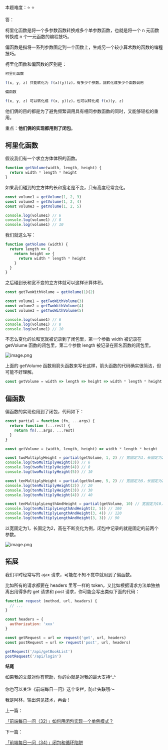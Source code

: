 本题难度：⭐ ⭐ 

答：

柯里化函数是将一个多参数函数转换成多个单参数函数，也就是将一个 n 元函数转换成 n 个一元函数的编程技巧。

偏函数是指将一系列参数固定到一个函数上，生成另一个较小算术数的函数的编程技巧。

柯里化函数和偏函数的区别是：

```js
柯里化函数

f(x, y, z) 只能转化为 f(x)(y)(z)，有多少个参数，就转化成多少个函数调用
```
```js
偏函数

f(x, y, z) 可以转化成 f(x, y)(z)，也可以转化成 f(x)(y, z)
```
他们俩的目的都是为了避免频繁调用具有相同参数函数的同时，又能够轻松的重用。

重点：**他们俩的实现都用到了闭包**。

## 柯里化函数

假设我们有一个求立方体体积的函数。
```js
function getVolume(width, length, height) {
  return width * length * height
}
```
如果我们碰到的立方体的长和宽老是不变，只有高度经常变化。

```js
const volume1 = getVolume(1, 2, 3)
const volume2 = getVolume(1, 2, 4)
const volume3 = getVolume(1, 2, 5)

console.log(volume1) // 6
console.log(volume1) // 8
console.log(volume1) // 10
```

我们就这么写：

```js
function getVolume (width) {
  return length => {
    return height => {
      return width * length * height
    }
  }
}
```

之后碰到长和宽不变的立方体就可以这样计算体积。
```js
const getTwoWithVolume = getVolume(1)(2)

const volume1 = getTwoWithVolume(3) 
const volume2 = getTwoWithVolume(4)
const volume3 = getTwoWithVolume(5)

console.log(volume1) // 6
console.log(volume1) // 8
console.log(volume1) // 10
```
不怎么变化的长和宽就被记录到了闭包里，第一个参数 width 被记录在 getVolume 函数的闭包里，第二个参数 length 被记录在匿名函数的闭包里。

![image.png](https://p6-juejin.byteimg.com/tos-cn-i-k3u1fbpfcp/181bb0b1367547099689c08dbc0165f7~tplv-k3u1fbpfcp-watermark.image?)

上面的 getVolume 函数用箭头函数来写长这样，箭头函数的代码确实很简洁，但可能不好理解。
```js
const getVolume = width => length => height => width * length * height
```

## 偏函数

偏函数的实现也用到了闭包，代码如下：

```js
const partial = function (fn, ...args) {
  return function (...rest) {
    return fn(...args, ...rest)
  }
}

const getVolume = (width, length, height) => width * length * height

const twoMultiplyHeight = partial(getVolume, 1, 2) // 宽固定为1，长固定为2，高在不断变化
console.log(twoMultiplyHeight(3)) // 6
console.log(twoMultiplyHeight(4)) // 8
console.log(twoMultiplyHeight(5)) // 10

const tenMultiplyHeight = partial(getVolume, 5, 2) // 宽固定为5，长固定为2，高在不断变化
console.log(tenMultiplyHeight(2)) // 20
console.log(tenMultiplyHeight(3)) // 30
console.log(tenMultiplyHeight(4)) // 40

const tenMultiplyLengthAndHeight = partial(getVolume, 10) // 宽固定为10，长和高不断变化
console.log(tenMultiplyLengthAndHeight(2, 5)) // 100
console.log(tenMultiplyLengthAndHeight(3, 4)) // 120
console.log(tenMultiplyLengthAndHeight(3, 3)) // 90
```
以宽固定为1，长固定为2，高在不断变化为例，闭包中记录的就是固定的前两个参数。

![image.png](https://p3-juejin.byteimg.com/tos-cn-i-k3u1fbpfcp/7a93e7fc972a43569fd4ea189d945f62~tplv-k3u1fbpfcp-watermark.image?)

## 拓展

我们平时经常写的 ajax 请求，可能在不知不觉中就用到了偏函数。

比如所有的请求都要在 headers 里写一样的 token，又比如根据请求方法单独抽离出用得多的 get 请求和 post 请求，你可能会写出类似下面的代码：

```js
function request (method, url, headers) {
  // ...
}

const headers = {
  authorization: 'xxx'
}

const getRequest = url => request('get', url, headers)
const postRequest = url => request('post', url, headers)

getRequest('/api/getBookList')
postRequest('/api/login')
```


**结尾**

如果我的文章对你有帮助，你的👍就是对我的最大支持^_^

你也可以关注《前端每日一问》这个专栏，防止失联哦～

我是阿林，输出洞见技术，再会！

上一篇：

[「前端每日一问（32）」如何用闭包实现一个单例模式？](https://github.com/wlllyfor/question-everyday/blob/main/Blog/32.%E5%A6%82%E4%BD%95%E7%94%A8%E9%97%AD%E5%8C%85%E5%AE%9E%E7%8E%B0%E4%B8%80%E4%B8%AA%E5%8D%95%E4%BE%8B%E6%A8%A1%E5%BC%8F%EF%BC%9F.md)

下一篇：

[「前端每日一问（34）」闭包和循环陷阱](https://github.com/wlllyfor/question-everyday/blob/main/Blog/34.%E9%97%AD%E5%8C%85%E5%92%8C%E5%BE%AA%E7%8E%AF%E9%99%B7%E9%98%B1.md)